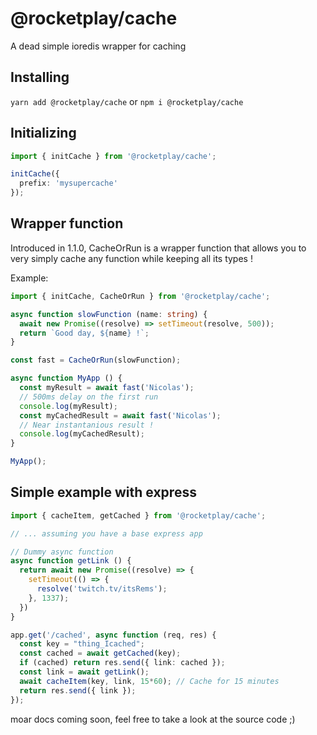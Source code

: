 # @rocketplay/cache
A dead simple ioredis wrapper for caching

## Installing
`yarn add @rocketplay/cache` or `npm i @rocketplay/cache`

## Initializing
```typescript
import { initCache } from '@rocketplay/cache';

initCache({
  prefix: 'mysupercache'
});
```

## Wrapper function

Introduced in 1.1.0, CacheOrRun is a wrapper function that allows you to very simply cache any function while keeping all its types !

Example:

```typescript
import { initCache, CacheOrRun } from '@rocketplay/cache';

async function slowFunction (name: string) {
  await new Promise((resolve) => setTimeout(resolve, 500));
  return `Good day, ${name} !`;
}

const fast = CacheOrRun(slowFunction);

async function MyApp () {
  const myResult = await fast('Nicolas');
  // 500ms delay on the first run
  console.log(myResult);
  const myCachedResult = await fast('Nicolas');
  // Near instantanious result !
  console.log(myCachedResult);
}

MyApp();
```

## Simple example with express

```typescript
import { cacheItem, getCached } from '@rocketplay/cache';

// ... assuming you have a base express app

// Dummy async function
async function getLink () {
  return await new Promise((resolve) => {
    setTimeout(() => {
      resolve('twitch.tv/itsRems');
    }, 1337);
  })
}

app.get('/cached', async function (req, res) {
  const key = "thing_Icached";
  const cached = await getCached(key);
  if (cached) return res.send({ link: cached });
  const link = await getLink();
  await cacheItem(key, link, 15*60); // Cache for 15 minutes
  return res.send({ link });
});

```

moar docs coming soon, feel free to take a look at the source code ;)